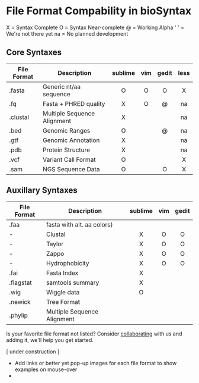 # File Format Compability in bioSyntax

X   = Syntax Complete
O   = Syntax Near-complete
@   = Working Alpha
' ' = We're not there yet 
na  = No planned development

## Core Syntaxes

| File Format | Description                 | sublime | vim | gedit | less  |
|-------------|-----------------------------|:-------:|:---:|:-----:|:-----:|
| .fasta      | Generic nt/aa sequence      |    O    |  O  |   O   |   X   |
| .fq         | Fasta + PHRED quality       |    X    |  O  |   @   |   na  |
| .clustal    | Multiple Sequence Alignment |    X    |     |       |   na  |
| .bed        | Genomic Ranges              |    O    |     |   @   |   na  |
| .gtf        | Genomic Annotation          |    X    |     |       |   na  |
| .pdb        | Protein Structure           |    X    |     |       |   na  |
| .vcf        | Variant Call Format         |    O    |     |       |   X   |
| .sam        | NGS Sequence Data           |    O    |     |   O   |   X   |

## Auxillary Syntaxes

| File Format | Description                 | sublime | vim | gedit |
|-------------|-----------------------------|:-------:|:---:|:-----:|
| .faa        | fasta with alt. aa colors)  |         |     |       |
| -           | Clustal                     |    X    |  O  |   O   |
| -           | Taylor                      |    X    |  O  |   O   |
| -           | Zappo                       |    X    |  O  |   O   |
| -           | Hydrophobicity              |    X    |  O  |   O   |
| .fai        | Fasta Index                 |    X    |     |       |
| .flagstat   | samtools summary            |    X    |     |       |
| .wig        | Wiggle data                 |    O    |     |       |
| .newick     | Tree Format                 |         |     |       |
| .phylip     | Multiple Sequence Alignment |         |     |       |

Is your favorite file format not listed? Consider [collaborating](../collaborate.md) with us and adding it, we'll help you get started.


[ under construction ]
- Add links or better yet pop-up images for each file format to show examples on mouse-over
- 